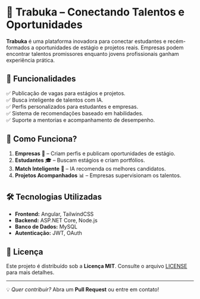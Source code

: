 # 🚀 Trabuka – Conectando Talentos e Oportunidades

**Trabuka** é uma plataforma inovadora para conectar estudantes e recém-formados a oportunidades de estágio e projetos reais. Empresas podem encontrar talentos promissores enquanto jovens profissionais ganham experiência prática.

## 🌟 Funcionalidades
✅ Publicação de vagas para estágios e projetos.  
✅ Busca inteligente de talentos com IA.  
✅ Perfis personalizados para estudantes e empresas.  
✅ Sistema de recomendações baseado em habilidades.  
✅ Suporte a mentorias e acompanhamento de desempenho.  

## 🎯 Como Funciona?
1. **Empresas** 📌 – Criam perfis e publicam oportunidades de estágio.  
2. **Estudantes** 🎓 – Buscam estágios e criam portfólios.  
3. **Match Inteligente** 🤝 – IA recomenda os melhores candidatos.  
4. **Projetos Acompanhados** 📊 – Empresas supervisionam os talentos.  

## 🛠️ Tecnologias Utilizadas
- **Frontend:** Angular, TailwindCSS  
- **Backend:** ASP.NET Core, Node.js  
- **Banco de Dados:** MySQL  
- **Autenticação:** JWT, OAuth  

## 📜 Licença
Este projeto é distribuído sob a **Licença MIT**. Consulte o arquivo [LICENSE](LICENSE) para mais detalhes.

---
💡 *Quer contribuir?* Abra um **Pull Request** ou entre em contato!
